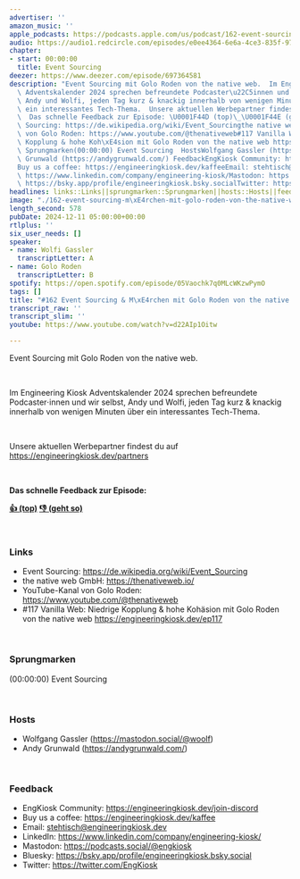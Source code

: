 ```yaml
---
advertiser: ''
amazon_music: ''
apple_podcasts: https://podcasts.apple.com/us/podcast/162-event-sourcing-m%C3%A4rchen-mit-golo-roden-von-the-native-web/id1603082924?i=1000679972978&uo=4
audio: https://audio1.redcircle.com/episodes/e0ee4364-6e6a-4ce3-835f-97271cdb2028/stream.mp3
chapter:
- start: 00:00:00
  title: Event Sourcing
deezer: https://www.deezer.com/episode/697364581
description: "Event Sourcing mit Golo Roden von the native web.  Im Engineering Kiosk\
  \ Adventskalender 2024 sprechen befreundete Podcaster\u22C5innen und wir selbst,\
  \ Andy und Wolfi, jeden Tag kurz & knackig innerhalb von wenigen Minuten \xFCber\
  \ ein interessantes Tech-Thema.  Unsere aktuellen Werbepartner findest du auf https://engineeringkiosk.dev/partners\
  \  Das schnelle Feedback zur Episode: \U0001F44D (top)\_\U0001F44E (geht so)  LinksEvent\
  \ Sourcing: https://de.wikipedia.org/wiki/Event_Sourcingthe native web GmbH: https://thenativeweb.io/YouTube-Kanal\
  \ von Golo Roden: https://www.youtube.com/@thenativeweb#117 Vanilla Web: Niedrige\
  \ Kopplung & hohe Koh\xE4sion mit Golo Roden von the native web https://engineeringkiosk.dev/ep117\_\
  \ Sprungmarken(00:00:00) Event Sourcing  HostsWolfgang Gassler (https://mastodon.social/@woolf)Andy\
  \ Grunwald (https://andygrunwald.com/) FeedbackEngKiosk Community: https://engineeringkiosk.dev/join-discord\_\
  Buy us a coffee: https://engineeringkiosk.dev/kaffeeEmail: stehtisch@engineeringkiosk.devLinkedIn:\
  \ https://www.linkedin.com/company/engineering-kiosk/Mastodon: https://podcasts.social/@engkioskBluesky:\
  \ https://bsky.app/profile/engineeringkiosk.bsky.socialTwitter: https://twitter.com/EngKiosk"
headlines: links::Links||sprungmarken::Sprungmarken||hosts::Hosts||feedback::Feedback
image: "./162-event-sourcing-m\xE4rchen-mit-golo-roden-von-the-native-web.jpg"
length_second: 578
pubDate: 2024-12-11 05:00:00+00:00
rtlplus: ''
six_user_needs: []
speaker:
- name: Wolfi Gassler
  transcriptLetter: A
- name: Golo Roden
  transcriptLetter: B
spotify: https://open.spotify.com/episode/05Vaochk7q0MLcWKzwPymO
tags: []
title: "#162 Event Sourcing & M\xE4rchen mit Golo Roden von the native web"
transcript_raw: ''
transcript_slim: ''
youtube: https://www.youtube.com/watch?v=d22AIp1Oitw

---
```

<p>Event Sourcing mit Golo Roden von the native web.</p><p><br></p><p>Im Engineering Kiosk Adventskalender 2024 sprechen befreundete Podcaster⋅innen und wir selbst, Andy und Wolfi, jeden Tag kurz &amp; knackig innerhalb von wenigen Minuten über ein interessantes Tech-Thema.</p><p><br></p><p>Unsere aktuellen Werbepartner findest du auf <a href="https://engineeringkiosk.dev/partners">https://engineeringkiosk.dev/partners</a></p><p><br></p><p><strong>Das schnelle Feedback zur Episode:</strong></p><p><a href="https://api.openpodcast.dev/feedback/162/upvote" rel="nofollow"><strong>👍 (top)</strong></a><strong> </strong><a href="https://api.openpodcast.dev/feedback/162/downvote" rel="nofollow"><strong>👎 (geht so)</strong></a></p><p><br></p><h3 id="links">Links</h3><ul><li>Event Sourcing: <a href="https://de.wikipedia.org/wiki/Event_Sourcing" rel="nofollow">https://de.wikipedia.org/wiki/Event_Sourcing</a></li><li>the native web GmbH: <a href="https://thenativeweb.io/" rel="nofollow">https://thenativeweb.io/</a></li><li>YouTube-Kanal von Golo Roden: <a href="https://www.youtube.com/@thenativeweb" rel="nofollow">https://www.youtube.com/@thenativeweb</a></li><li>#117 Vanilla Web: Niedrige Kopplung &amp; hohe Kohäsion mit Golo Roden von the native web <a href="https://engineeringkiosk.dev/ep117">https://engineeringkiosk.dev/ep117</a> </li></ul><p><br></p><h3 id="sprungmarken">Sprungmarken</h3><p>(00:00:00) Event Sourcing</p><p><br></p><h3 id="hosts">Hosts</h3><ul><li>Wolfgang Gassler (<a href="https://mastodon.social/@woolf" rel="nofollow">https://mastodon.social/@woolf</a>)</li><li>Andy Grunwald (<a href="https://andygrunwald.com/" rel="nofollow">https://andygrunwald.com/</a>)</li></ul><p><br></p><h3 id="feedback">Feedback</h3><ul><li>EngKiosk Community: <a href="https://engineeringkiosk.dev/join-discord">https://engineeringkiosk.dev/join-discord</a> </li><li>Buy us a coffee: <a href="https://engineeringkiosk.dev/kaffee">https://engineeringkiosk.dev/kaffee</a></li><li>Email: <a href="mailto:stehtisch@engineeringkiosk.dev" rel="nofollow">stehtisch@engineeringkiosk.dev</a></li><li>LinkedIn: <a href="https://www.linkedin.com/company/engineering-kiosk/" rel="nofollow">https://www.linkedin.com/company/engineering-kiosk/</a></li><li>Mastodon: <a href="https://podcasts.social/@engkiosk" rel="nofollow">https://podcasts.social/@engkiosk</a></li><li>Bluesky: <a href="https://bsky.app/profile/engineeringkiosk.bsky.social" rel="nofollow">https://bsky.app/profile/engineeringkiosk.bsky.social</a></li><li>Twitter: <a href="https://twitter.com/EngKiosk" rel="nofollow">https://twitter.com/EngKiosk</a></li></ul>